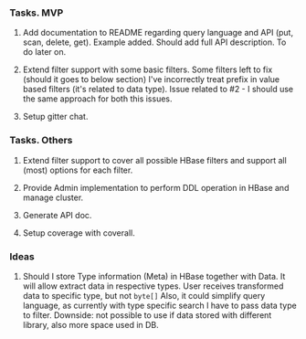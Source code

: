 ### Tasks. MVP

1. Add documentation to README regarding query language and API (put, scan, delete, get). 
Example added. Should add full API description. To do later on.


2. Extend filter support with some basic filters. 
Some filters left to fix (should it goes to below section)
I've incorrectly treat prefix in value based filters (it's related to data type). 
Issue related to #2 - I should use the same approach for both this issues.

3. Setup gitter chat.

### Tasks. Others

1. Extend filter support to cover all possible HBase filters and support all (most) options for each filter.

2. Provide Admin implementation to perform DDL operation in HBase and manage cluster.

3. Generate API doc.

4. Setup coverage with coverall.

### Ideas

1. Should I store Type information (Meta) in HBase together with Data.
It will allow extract data in respective types. 
User receives transformed data to specific type, but not `byte[]`
Also, it could simplify query language, as currently with type specific search I have to pass data type to filter.
Downside: not possible to use if data stored with different library, also more space used in DB.
